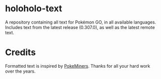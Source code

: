 # holoholo-text
A repository containing all text for Pokémon GO, in all available languages.  
Includes text from the latest release (0.307.0), as well as the latest remote text.

# Credits
Formatted text is inspired by [PokeMiners](https://github.com/PokeMiners). Thanks for all your hard work over the years.